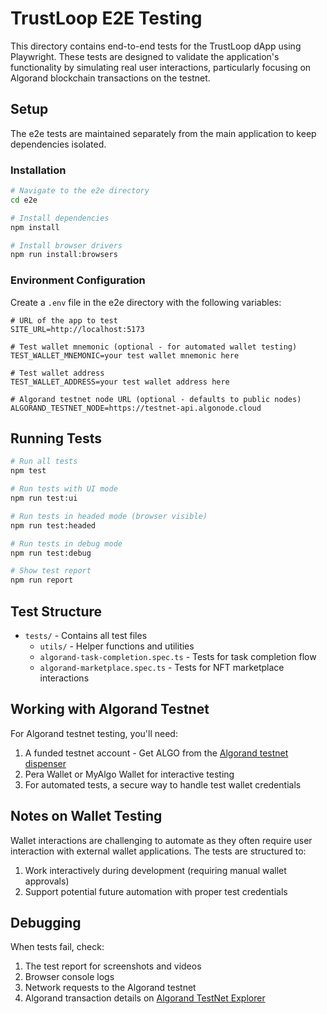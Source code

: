# TrustLoop E2E Testing

This directory contains end-to-end tests for the TrustLoop dApp using Playwright. These tests are designed to validate the application's functionality by simulating real user interactions, particularly focusing on Algorand blockchain transactions on the testnet.

## Setup

The e2e tests are maintained separately from the main application to keep dependencies isolated.

### Installation

```bash
# Navigate to the e2e directory
cd e2e

# Install dependencies
npm install

# Install browser drivers
npm run install:browsers
```

### Environment Configuration

Create a `.env` file in the e2e directory with the following variables:

```
# URL of the app to test
SITE_URL=http://localhost:5173

# Test wallet mnemonic (optional - for automated wallet testing)
TEST_WALLET_MNEMONIC=your test wallet mnemonic here

# Test wallet address
TEST_WALLET_ADDRESS=your test wallet address here

# Algorand testnet node URL (optional - defaults to public nodes)
ALGORAND_TESTNET_NODE=https://testnet-api.algonode.cloud
```

## Running Tests

```bash
# Run all tests
npm test

# Run tests with UI mode
npm run test:ui

# Run tests in headed mode (browser visible)
npm run test:headed

# Run tests in debug mode
npm run test:debug

# Show test report
npm run report
```

## Test Structure

- `tests/` - Contains all test files
  - `utils/` - Helper functions and utilities
  - `algorand-task-completion.spec.ts` - Tests for task completion flow
  - `algorand-marketplace.spec.ts` - Tests for NFT marketplace interactions

## Working with Algorand Testnet

For Algorand testnet testing, you'll need:

1. A funded testnet account - Get ALGO from the [Algorand testnet dispenser](https://bank.testnet.algorand.network/)
2. Pera Wallet or MyAlgo Wallet for interactive testing
3. For automated tests, a secure way to handle test wallet credentials

## Notes on Wallet Testing

Wallet interactions are challenging to automate as they often require user interaction with external wallet applications. The tests are structured to:

1. Work interactively during development (requiring manual wallet approvals)
2. Support potential future automation with proper test credentials

## Debugging

When tests fail, check:
1. The test report for screenshots and videos
2. Browser console logs
3. Network requests to the Algorand testnet
4. Algorand transaction details on [Algorand TestNet Explorer](https://testnet.algoexplorer.io/)
